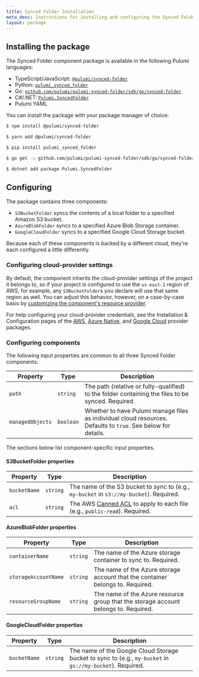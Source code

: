 ```yaml
---
title: Synced Folder Installation
meta_desc: Instructions for installing and configuring the Synced Folder component.
layout: package
---
```


## Installing the package

The Synced Folder component package is available in the following Pulumi languages:

* TypeScript/JavaScript: [`@pulumi/synced-folder`](https://www.npmjs.com/package/@pulumi/synced-folder)
* Python: [`pulumi_synced_folder`](https://pypi.org/project/pulumi-synced-folder/)
* Go: [`github.com/pulumi/pulumi-synced-folder/sdk/go/synced-folder`](https://github.com/pulumi/pulumi-synced-folder/)
* C#/.NET: [`Pulumi.SyncedFolder`](https://www.nuget.org/packages/Pulumi.SyncedFolder)
* Pulumi YAML

You can install the package with your package manager of choice:


```bash
$ npm install @pulumi/synced-folder
```

```bash
$ yarn add @pulumi/synced-folder
```

```bash
$ pip install pulumi_synced_folder
```

```bash
$ go get -u github.com/pulumi/pulumi-synced-folder/sdk/go/synced-folder
```

```bash
$ dotnet add package Pulumi.SyncedFolder
```

## Configuring

The package contains three components:

* `S3BucketFolder` syncs the contents of a local folder to a specified Amazon S3 bucket.
* `AzureBlobFolder` syncs to a specified Azure Blob Storage container.
* `GoogleCloudFolder` syncs to a specified Google Cloud Storage bucket.

Because each of these components is backed by a different cloud, they're each configured a little differently.

### Configuring cloud-provider settings

By default, the component inherits the cloud-provider settings of the project it belongs to, so if your project is configured to use the `us-east-1` region of AWS, for example, any `S3BucketFolder`s you declare will use that same region as well. You can adjust this behavior, however, on a case-by-case basis by [customizing the component's resource provider](/docs/concepts/resources/components#inheriting-resource-providers).

For help configuring your cloud-provider credentials, see the Installation &amp; Configuration pages of the [AWS](/registry/packages/aws/installation-configuration), [Azure Native](/registry/packages/azure-native/installation-configuration), and [Google Cloud](/registry/packages/gcp/installation-configuration) provider packages.



### Configuring components

The following input properties are common to all three Synced Folder components:

| Property | Type | Description |
| - | - | - |
| `path` | `string` | The path (relative or fully-qualified) to the folder containing the files to be synced. Required. |
| `managedObjects` | `boolean` | Whether to have Pulumi manage files as individual cloud resources. Defaults to `true`. See below for details. |

The sections below list component-specific input properties.

#### S3BucketFolder properties

| Property | Type | Description |
| - | - | - |
| `bucketName` | `string` | The name of the S3 bucket to sync to (e.g., `my-bucket` in `s3://my-bucket`). Required. |
| `acl` | `string` | The AWS [Canned ACL](https://docs.aws.amazon.com/AmazonS3/latest/userguide/acl-overview.html#canned-acl) to apply to each file (e.g., `public-read`). Required. |

#### AzureBlobFolder properties

| Property | Type | Description |
| - | - | - |
| `containerName` | `string` | The name of the Azure storage container to sync to. Required. |
| `storageAccountName` | `string` | The name of the Azure storage account that the container belongs to. Required. |
| `resourceGroupName` | `string` | The name of the Azure resource group that the storage account belongs to. Required. |

#### GoogleCloudFolder properties

| Property | Type | Description |
| - | - | - |
| `bucketName` | `string` | The name of the Google Cloud Storage bucket to sync to (e.g., `my-bucket` in `gs://my-bucket`). Required. |
